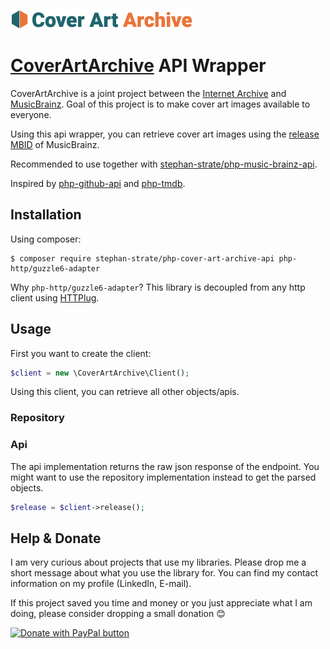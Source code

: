 ![CoverArtArchive](https://raw.githubusercontent.com/metabrainz/metabrainz-logos/master/logos/Cover%20Art%20Archive/PNG/CoverArtArchive_logo_mini.png)

# [CoverArtArchive](https://coverartarchive.org/) API Wrapper

CoverArtArchive is a joint project between the [Internet Archive](https://archive.org/) and [MusicBrainz](https://musicbrainz.org/). Goal of this project is to make cover art images available to everyone.

Using this api wrapper, you can retrieve cover art images using the [release MBID](https://musicbrainz.org/doc/MusicBrainz_Identifier) of MusicBrainz.

Recommended to use together with [stephan-strate/php-music-brainz-api](https://github.com/stephan-strate/php-music-brainz-api).

Inspired by [php-github-api](https://github.com/KnpLabs/php-github-api) and [php-tmdb](https://github.com/php-tmdb/api).

## Installation

Using composer:
```
$ composer require stephan-strate/php-cover-art-archive-api php-http/guzzle6-adapter
```

Why `php-http/guzzle6-adapter`? This library is decoupled from any http client using [HTTPlug](http://httplug.io/).

## Usage

First you want to create the client:
```php
$client = new \CoverArtArchive\Client();
```

Using this client, you can retrieve all other objects/apis.

### Repository



### Api

The api implementation returns the raw json response of the endpoint. You might want to use the repository implementation instead to get the parsed objects.

```php
$release = $client->release();
```

## Help & Donate

I am very curious about projects that use my libraries. Please drop me a short message about what you use the library for. You can find my contact information on my profile (LinkedIn, E-mail).

If this project saved you time and money or you just appreciate what I am doing, please consider dropping a small donation 😊

<a href="https://www.paypal.com/cgi-bin/webscr?cmd=_s-xclick&hosted_button_id=N2GAHNDPP6HXC&source=url"><img src="https://www.paypalobjects.com/en_US/i/btn/btn_donate_SM.gif" border="0" title="PayPal - The safer, easier way to pay online!" alt="Donate with PayPal button" /></a>